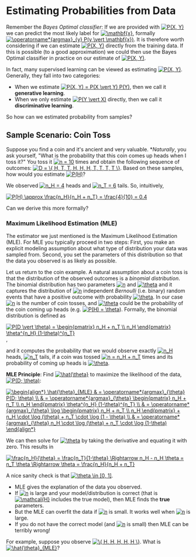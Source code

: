 # Estimating Probabilities from Data

Remember the *Bayes Optimal classifier*: If we are provided with <a href="https://www.codecogs.com/eqnedit.php?latex=P(X,&space;Y)" target="_blank"><img src="https://latex.codecogs.com/gif.latex?P(X,&space;Y)" title="P(X, Y)" /></a> we can predict the most likely label for <a href="https://www.codecogs.com/eqnedit.php?latex=\mathbf{x}" target="_blank"><img src="https://latex.codecogs.com/gif.latex?\mathbf{x}" title="\mathbf{x}" /></a>, formally <a href="https://www.codecogs.com/eqnedit.php?latex=\operatorname*{argmax}_{y}&space;P(y&space;\vert&space;\mathbf{x})" target="_blank"><img src="https://latex.codecogs.com/gif.latex?\operatorname*{argmax}_{y}&space;P(y&space;\vert&space;\mathbf{x})" title="\operatorname*{argmax}_{y} P(y \vert \mathbf{x})" /></a>. It is therefore worth considering if we can estimate <a href="https://www.codecogs.com/eqnedit.php?latex=P(X,&space;Y)" target="_blank"><img src="https://latex.codecogs.com/gif.latex?P(X,&space;Y)" title="P(X, Y)" /></a> directly from the training data. If this is possible (to a good approximation) we could then use the Bayes Optimal classifier in practice on our estimate of <a href="https://www.codecogs.com/eqnedit.php?latex=P(X,&space;Y)" target="_blank"><img src="https://latex.codecogs.com/gif.latex?P(X,&space;Y)" title="P(X, Y)" /></a>.

In fact, many supervised learning can be viewed as estimating <a href="https://www.codecogs.com/eqnedit.php?latex=P(X,&space;Y)" target="_blank"><img src="https://latex.codecogs.com/gif.latex?P(X,&space;Y)" title="P(X, Y)" /></a>. Generally, they fall into two categories:

- When we estimate <a href="https://www.codecogs.com/eqnedit.php?latex=P(X,&space;Y)&space;=&space;P(X&space;\vert&space;Y)&space;P(Y)" target="_blank"><img src="https://latex.codecogs.com/gif.latex?P(X,&space;Y)&space;=&space;P(X&space;\vert&space;Y)&space;P(Y)" title="P(X, Y) = P(X \vert Y) P(Y)" /></a>, then we call it **generative learning**.
- When we only estimate <a href="https://www.codecogs.com/eqnedit.php?latex=P(Y&space;\vert&space;X)" target="_blank"><img src="https://latex.codecogs.com/gif.latex?P(Y&space;\vert&space;X)" title="P(Y \vert X)" /></a> directly, then we call it **discriminative learning**.

So how can we estimated probability from samples?

## Sample Scenario: Coin Toss

Suppose you find a coin and it's ancient and very valuable. **Naturally*, you ask yourself, "What is the probability that this coin comes up heads when I toss it?" You toss it <a href="https://www.codecogs.com/eqnedit.php?latex=n&space;=&space;10" target="_blank"><img src="https://latex.codecogs.com/gif.latex?n&space;=&space;10" title="n = 10" /></a> times and obtain the following sequence of outcomes: <a href="https://www.codecogs.com/eqnedit.php?latex=D&space;=&space;\{&space;H,&space;T,&space;T,&space;H,&space;H,&space;H,&space;T,&space;T,&space;T,&space;T&space;\}" target="_blank"><img src="https://latex.codecogs.com/gif.latex?D&space;=&space;\{&space;H,&space;T,&space;T,&space;H,&space;H,&space;H,&space;T,&space;T,&space;T,&space;T&space;\}" title="D = \{ H, T, T, H, H, H, T, T, T, T \}" /></a>. Based on these samples, how would you estimate <a href="https://www.codecogs.com/eqnedit.php?latex=P(H)" target="_blank"><img src="https://latex.codecogs.com/gif.latex?P(H)" title="P(H)" /></a>?

We observed <a href="https://www.codecogs.com/eqnedit.php?latex=n_H&space;=&space;4" target="_blank"><img src="https://latex.codecogs.com/gif.latex?n_H&space;=&space;4" title="n_H = 4" /></a> heads and <a href="https://www.codecogs.com/eqnedit.php?latex=n_T&space;=&space;6" target="_blank"><img src="https://latex.codecogs.com/gif.latex?n_T&space;=&space;6" title="n_T = 6" /></a> tails. So, intuitively,

<a href="https://www.codecogs.com/eqnedit.php?latex=P(H)&space;\approx&space;\frac{n_H}{n_H&space;&plus;&space;n_T}&space;=&space;\frac{4}{10}&space;=&space;0.4" target="_blank"><img src="https://latex.codecogs.com/gif.latex?P(H)&space;\approx&space;\frac{n_H}{n_H&space;&plus;&space;n_T}&space;=&space;\frac{4}{10}&space;=&space;0.4" title="P(H) \approx \frac{n_H}{n_H + n_T} = \frac{4}{10} = 0.4" /></a>

Can we derive this more formally?

### Maximum Likelihood Estimation (MLE)

The estimator we just mentioned is the Maximum Likelihood Estimation (MLE). For MLE you typically proceed in two steps: First, you make an explicit modeling assumption about what type of distribution your data was sampled from. Second, you set the parameters of this distribution so that the data you observed is as likely as possible.

Let us return to the coin example. A natural assumption about a coin toss is that the distribution of the observed outcomes is a *binomial distribution*. The binomial distribution has two parameters <a href="https://www.codecogs.com/eqnedit.php?latex=n" target="_blank"><img src="https://latex.codecogs.com/gif.latex?n" title="n" /></a> and <a href="https://www.codecogs.com/eqnedit.php?latex=\theta" target="_blank"><img src="https://latex.codecogs.com/gif.latex?\theta" title="\theta" /></a> and it captures the distribution of <a href="https://www.codecogs.com/eqnedit.php?latex=n" target="_blank"><img src="https://latex.codecogs.com/gif.latex?n" title="n" /></a> independent *Bernoulli* (i.e. binary) random events that have a positive outcome with probability <a href="https://www.codecogs.com/eqnedit.php?latex=\theta" target="_blank"><img src="https://latex.codecogs.com/gif.latex?\theta" title="\theta" /></a>. In our case <a href="https://www.codecogs.com/eqnedit.php?latex=n" target="_blank"><img src="https://latex.codecogs.com/gif.latex?n" title="n" /></a> is the number of coin tosses, and <a href="https://www.codecogs.com/eqnedit.php?latex=\theta" target="_blank"><img src="https://latex.codecogs.com/gif.latex?\theta" title="\theta" /></a> could be the probability of the coin coming up heads (e.g. <a href="https://www.codecogs.com/eqnedit.php?latex=P(H)&space;=&space;\theta" target="_blank"><img src="https://latex.codecogs.com/gif.latex?P(H)&space;=&space;\theta" title="P(H) = \theta" /></a>). Formally, the binomial distribution is defined as

<a href="https://www.codecogs.com/eqnedit.php?latex=P(D&space;\vert&space;\theta)&space;=&space;\begin{pmatrix}&space;n_H&space;&plus;&space;n_T&space;\\&space;n_H&space;\end{pmatrix}&space;\theta^{n_H}&space;(1-\theta)^{n_T}" target="_blank"><img src="https://latex.codecogs.com/gif.latex?P(D&space;\vert&space;\theta)&space;=&space;\begin{pmatrix}&space;n_H&space;&plus;&space;n_T&space;\\&space;n_H&space;\end{pmatrix}&space;\theta^{n_H}&space;(1-\theta)^{n_T}" title="P(D \vert \theta) = \begin{pmatrix} n_H + n_T \\ n_H \end{pmatrix} \theta^{n_H} (1-\theta)^{n_T}" /></a>,

and it computes the probability that we would observe exactly <a href="https://www.codecogs.com/eqnedit.php?latex=n_H" target="_blank"><img src="https://latex.codecogs.com/gif.latex?n_H" title="n_H" /></a> heads, <a href="https://www.codecogs.com/eqnedit.php?latex=n_T" target="_blank"><img src="https://latex.codecogs.com/gif.latex?n_T" title="n_T" /></a> tails, if a coin was tossed <a href="https://www.codecogs.com/eqnedit.php?latex=n&space;=&space;n_H&space;&plus;&space;n_T" target="_blank"><img src="https://latex.codecogs.com/gif.latex?n&space;=&space;n_H&space;&plus;&space;n_T" title="n = n_H + n_T" /></a> times and its probability of coming up heads is <a href="https://www.codecogs.com/eqnedit.php?latex=\theta" target="_blank"><img src="https://latex.codecogs.com/gif.latex?\theta" title="\theta" /></a>.

**MLE Principle**: Find <a href="https://www.codecogs.com/eqnedit.php?latex=\hat{\theta}" target="_blank"><img src="https://latex.codecogs.com/gif.latex?\hat{\theta}" title="\hat{\theta}" /></a> to maximize the likelihood of the data, <a href="https://www.codecogs.com/eqnedit.php?latex=P(D;&space;\theta)" target="_blank"><img src="https://latex.codecogs.com/gif.latex?P(D;&space;\theta)" title="P(D; \theta)" /></a>:

<a href="https://www.codecogs.com/eqnedit.php?latex=\begin{align*}&space;\hat{\theta}_{MLE}&space;&&space;=&space;\operatorname*{argmax}_{\theta}&space;P(D;&space;\theta)&space;\\&space;&&space;=&space;\operatorname*{argmax}_{\theta}&space;\begin{pmatrix}&space;n_H&space;&plus;&space;n_T&space;\\&space;n_H&space;\end{pmatrix}&space;\theta^{n_H}&space;(1-\theta)^{n_T}&space;\\&space;&&space;=&space;\operatorname*{argmax}_{\theta}&space;\log&space;\begin{pmatrix}&space;n_H&space;&plus;&space;n_T&space;\\&space;n_H&space;\end{pmatrix}&space;&plus;&space;n_H&space;\cdot&space;\log&space;(\theta)&space;&plus;&space;n_T&space;\cdot&space;\log&space;(1&space;-&space;\theta)&space;\\&space;&&space;=&space;\operatorname*{argmax}_{\theta}&space;n_H&space;\cdot&space;\log&space;(\theta)&space;&plus;&space;n_T&space;\cdot&space;\log&space;(1-\theta)&space;\end{align*}" target="_blank"><img src="https://latex.codecogs.com/gif.latex?\begin{align*}&space;\hat{\theta}_{MLE}&space;&&space;=&space;\operatorname*{argmax}_{\theta}&space;P(D;&space;\theta)&space;\\&space;&&space;=&space;\operatorname*{argmax}_{\theta}&space;\begin{pmatrix}&space;n_H&space;&plus;&space;n_T&space;\\&space;n_H&space;\end{pmatrix}&space;\theta^{n_H}&space;(1-\theta)^{n_T}&space;\\&space;&&space;=&space;\operatorname*{argmax}_{\theta}&space;\log&space;\begin{pmatrix}&space;n_H&space;&plus;&space;n_T&space;\\&space;n_H&space;\end{pmatrix}&space;&plus;&space;n_H&space;\cdot&space;\log&space;(\theta)&space;&plus;&space;n_T&space;\cdot&space;\log&space;(1&space;-&space;\theta)&space;\\&space;&&space;=&space;\operatorname*{argmax}_{\theta}&space;n_H&space;\cdot&space;\log&space;(\theta)&space;&plus;&space;n_T&space;\cdot&space;\log&space;(1-\theta)&space;\end{align*}" title="\begin{align*} \hat{\theta}_{MLE} & = \operatorname*{argmax}_{\theta} P(D; \theta) \\ & = \operatorname*{argmax}_{\theta} \begin{pmatrix} n_H + n_T \\ n_H \end{pmatrix} \theta^{n_H} (1-\theta)^{n_T} \\ & = \operatorname*{argmax}_{\theta} \log \begin{pmatrix} n_H + n_T \\ n_H \end{pmatrix} + n_H \cdot \log (\theta) + n_T \cdot \log (1 - \theta) \\ & = \operatorname*{argmax}_{\theta} n_H \cdot \log (\theta) + n_T \cdot \log (1-\theta) \end{align*}" /></a>

We can then solve for <a href="https://www.codecogs.com/eqnedit.php?latex=\theta" target="_blank"><img src="https://latex.codecogs.com/gif.latex?\theta" title="\theta" /></a> by taking the derivative and equating it with zero. This results in

<a href="https://www.codecogs.com/eqnedit.php?latex=\frac{n_H}{\theta}&space;=&space;\frac{n_T}{1-\theta}&space;\Rightarrow&space;n_H&space;-&space;n_H&space;\theta&space;=&space;n_T&space;\theta&space;\Rightarrow&space;\theta&space;=&space;\frac{n_H}{n_H&space;&plus;&space;n_T}" target="_blank"><img src="https://latex.codecogs.com/gif.latex?\frac{n_H}{\theta}&space;=&space;\frac{n_T}{1-\theta}&space;\Rightarrow&space;n_H&space;-&space;n_H&space;\theta&space;=&space;n_T&space;\theta&space;\Rightarrow&space;\theta&space;=&space;\frac{n_H}{n_H&space;&plus;&space;n_T}" title="\frac{n_H}{\theta} = \frac{n_T}{1-\theta} \Rightarrow n_H - n_H \theta = n_T \theta \Rightarrow \theta = \frac{n_H}{n_H + n_T}" /></a>

A nice sanity check is that <a href="https://www.codecogs.com/eqnedit.php?latex=\theta&space;\in&space;[0,&space;1]" target="_blank"><img src="https://latex.codecogs.com/gif.latex?\theta&space;\in&space;[0,&space;1]" title="\theta \in [0, 1]" /></a>.

- MLE gives the explanation of the data you observed.
- If <a href="https://www.codecogs.com/eqnedit.php?latex=n" target="_blank"><img src="https://latex.codecogs.com/gif.latex?n" title="n" /></a> is large and your model/distribution is correct (that is <a href="https://www.codecogs.com/eqnedit.php?latex=\mathcal{H}" target="_blank"><img src="https://latex.codecogs.com/gif.latex?\mathcal{H}" title="\mathcal{H}" /></a> includes the true model), then MLE finds the **true** parameters.
- But the MLE can overfit the data if <a href="https://www.codecogs.com/eqnedit.php?latex=n" target="_blank"><img src="https://latex.codecogs.com/gif.latex?n" title="n" /></a> is small. It works well when <a href="https://www.codecogs.com/eqnedit.php?latex=n" target="_blank"><img src="https://latex.codecogs.com/gif.latex?n" title="n" /></a> is large.
- If you do not have the correct model (and <a href="https://www.codecogs.com/eqnedit.php?latex=n" target="_blank"><img src="https://latex.codecogs.com/gif.latex?n" title="n" /></a> is small) then MLE can be terribly wrong!

For example, suppose you observe <a href="https://www.codecogs.com/eqnedit.php?latex=\{&space;H,&space;H,&space;H,&space;H,&space;H&space;\}" target="_blank"><img src="https://latex.codecogs.com/gif.latex?\{&space;H,&space;H,&space;H,&space;H,&space;H&space;\}" title="\{ H, H, H, H, H \}" /></a>. What is <a href="https://www.codecogs.com/eqnedit.php?latex=\hat{\theta}_{MLE}" target="_blank"><img src="https://latex.codecogs.com/gif.latex?\hat{\theta}_{MLE}" title="\hat{\theta}_{MLE}" /></a>?







































